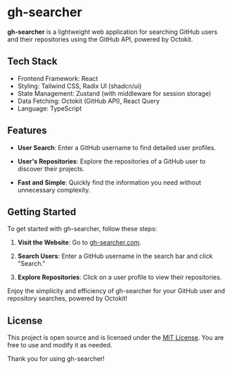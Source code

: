 # gh-searcher

**gh-searcher** is a lightweight web application for searching GitHub users and their repositories using the GitHub API, powered by Octokit.

## Tech Stack

- Frontend Framework: React
- Styling: Tailwind CSS, Radix UI (shadcn/ui)
- State Management: Zustand (with middleware for session storage)
- Data Fetching: Octokit (GitHub API), React Query
- Language: TypeScript

## Features

- **User Search**: Enter a GitHub username to find detailed user profiles.

- **User's Repositories**: Explore the repositories of a GitHub user to discover their projects.

- **Fast and Simple**: Quickly find the information you need without unnecessary complexity.

## Getting Started

To get started with gh-searcher, follow these steps:

1. **Visit the Website**: Go to [gh-searcher.com](https://yogyy.github.io/ghsearcher).

2. **Search Users**: Enter a GitHub username in the search bar and click "Search."

3. **Explore Repositories**: Click on a user profile to view their repositories.

Enjoy the simplicity and efficiency of gh-searcher for your GitHub user and repository searches, powered by Octokit!

## License

This project is open source and is licensed under the [MIT License](LICENSE). You are free to use and modify it as needed.

Thank you for using gh-searcher!
